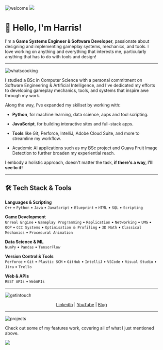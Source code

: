 
![welcome](https://github.com/user-attachments/assets/7b38fc78-cbf9-4e0b-9272-a3478420c3f5)
![](https://komarev.com/ghpvc/?username=PrimalRex&color=blueviolet)

# 👋 Hello, I'm Harris!

I'm a **Game Systems Engineer & Software Developer**, passionate about designing and implementing gameplay systems, mechanics, and tools. I love working on anything and everything that interests me, particularly anything that has to do with tools and design!

---

![whatscooking](https://github.com/user-attachments/assets/3f436d68-90e8-4718-8116-09f58ebf29d4)

I studied a BSc in Computer Science with a personal commitment on Software Engineering & Artificial Intelligence, and I've dedicated my efforts to developing gameplay mechanics, tools, and systems that inspire awe through my work.

Along the way, I’ve expanded my skillset by working with:

- **Python**, for machine learning, data science, apps and tool scripting.

- **JavaScript**, for building interactive sites and full-stack apps.

- **Tools** like Git, Perforce, IntelliJ, Adobe Cloud Suite, and more to streamline my workflow.
  
- Academic AI applications such as my BSc project and Guava Fruit Image Detection to further broaden my experiential reach.
  
I embody a holistic approach, doesn't matter the task, **if there's a way, I'll see to it!**


---

## 🛠 Tech Stack & Tools

**Languages & Scripting**  
`C++` • `Python` • `Java` • `JavaScript` • `Blueprint` • `HTML` • `SQL` • `Scripting`

**Game Development**  
`Unreal Engine` • `Gameplay Programming` • `Replication` • `Networking` • `UMG` • `OOP` • `CCC Systems` • `Optimisation & Profiling` • `3D Math` • `Classical Mechanics` • `Procedural Animation`

**Data Science & ML**  
`NumPy` • `Pandas` • `TensorFlow`

**Version Control & Tools**  
`Perforce` • `Git` • `Plastic SCM` • `GitHub` • `IntelliJ` • `VSCode` • `Visual Studio` • `Jira` • `Trello`

**Web & APIs**  
`REST APIs` • `WebAPIs`

---

![getintouch](https://github.com/user-attachments/assets/3499b102-2e7d-4204-8f5d-3620e513fcbf)



<p align="center">
  <a href="https://www.linkedin.com/in/harris-barra-a8b688231/">LinkedIn</a> |
  <a href="https://www.youtube.com/@THEPRIMALREX">YouTube</a> |
  <a href="https://harrisbarra.medium.com">Blog</a>
</p>

---

![projects](https://github.com/user-attachments/assets/9dc89420-e6ee-401c-87f5-58f81ef76be2)

Check out some of my features work, covering all of what I just mentioned above.

![](https://readme-typing-svg.herokuapp.com/?lines=Thanks+for+reading!;Feel+free+to+explore+my+work+and+don't+hesitate+to+reach+out+if+you+have+any+questions!&font=Helvetica%20Code¢er=true&width=1080&height=50)
